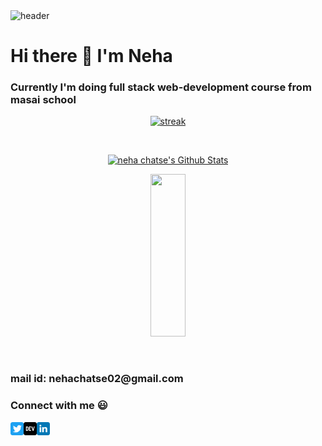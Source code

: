 <img src="https://c4.wallpaperflare.com/wallpaper/435/542/549/javascript-google-node-js-html-microsoft-visual-studio-hd-wallpaper-preview.jpg" alt="header" />

# Hi there :wave: I'm Neha
### Currently I'm doing full stack web-development course from masai school
<p align="center">
    <a href="https://github.com/nehachatse/github-readme-streak-stats">
        <img title=":fire: Get streak stats for your profile at git.io/streak-stats" alt="streak" src="https://github-readme-streak-stats.herokuapp.com/?user=nehachatse&theme=black-ice&hide_border=true&stroke=0000&background=060A0CD0"/>
    </a>
</p>
<br/>
 <p align="center">
    <a href="https://github.com/nehachatse/github-readme-stats"><img alt="neha chatse's Github Stats" src="https://github-readme-stats.vercel.app/api?username=nehachatse&show_icons=true&count_private=true&theme=react&hide_border=true&bg_color=0D1117" /></a>
    </p>
<p align="center">
    <img src="https://github-readme-stats.vercel.app/api/top-langs/?username=nehachatse&theme=react&hide_border=true&bg_color=0D1117" height="260px" width="33.25%"/>
    </p>
<br/>
<h3><p>mail id: nehachatse02@gmail.com</p></h3>

### Connect with me :smiley:
<a href="https://twitter.com/neha_c_02">
  <img align="left" alt="Neha Twitter" width="21px" src="https://raw.githubusercontent.com/edent/SuperTinyIcons/099dc12b59179d07d534069bc8551718f786d91a/images/svg/twitter.svg" />
</a>
<a href="https://neha-chatse-portfolio.herokuapp.com/">
  <img align="left" alt="Neha Portfolio" width="21px" src="https://raw.githubusercontent.com/edent/SuperTinyIcons/099dc12b59179d07d534069bc8551718f786d91a/images/svg/dev_to.svg" />
</a>
<a href="www.linkedin.com/in/nehachatse-a12065189">
  <img align="left" alt="Neha Linkdin" width="21px" src="https://raw.githubusercontent.com/edent/SuperTinyIcons/099dc12b59179d07d534069bc8551718f786d91a/images/svg/linkedin.svg" />
</a>

<br/><br/>



